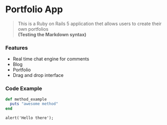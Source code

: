 # Portfolio App

> This is a Ruby on Rails 5 application thet allows users to create their own portfolios    
**(Testing the Markdown syntax)**

### Features

- Real time chat engine for comments
- Blog
- Portfolio
- Drag and drop interface

### Code Example

```ruby
def method_example
  puts "awesome method"
end
```

```javascritp
alert('Hello there');
```